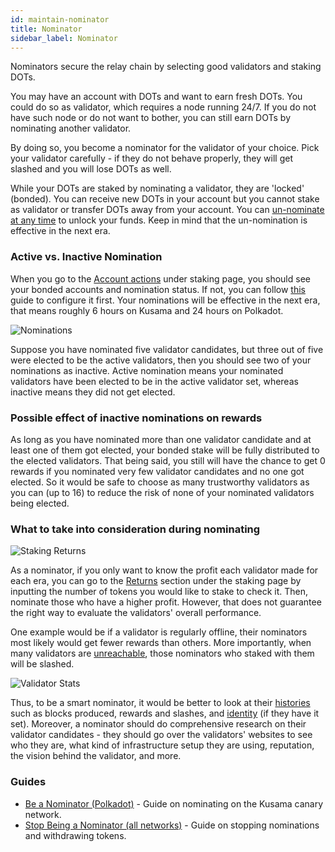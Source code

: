 ```yaml
---
id: maintain-nominator
title: Nominator
sidebar_label: Nominator
---
```


Nominators secure the relay chain by selecting good validators and staking DOTs.

You may have an account with DOTs and want to earn fresh DOTs. You could do so as validator, which
requires a node running 24/7. If you do not have such node or do not want to bother, you can still
earn DOTs by nominating another validator.

By doing so, you become a nominator for the validator of your choice. Pick your validator
carefully - if they do not behave properly, they will get slashed and you will lose DOTs as well.

While your DOTs are staked by nominating a validator, they are 'locked' (bonded). You can receive
new DOTs in your account but you cannot stake as validator or transfer DOTs away from your account.
You can [un-nominate at any time](maintain-guides-how-to-unbond) to unlock your funds. Keep in mind
that the un-nomination is effective in the next era.

### Active vs. Inactive Nomination

When you go to the [Account actions](https://polkadot.js.org/apps/#/staking/actions) under staking
page, you should see your bonded accounts and nomination status. If not, you can follow
[this](maintain-guides-how-to-nominate-kusama) guide to configure it first. Your nominations will be
effective in the next era, that means roughly 6 hours on Kusama and 24 hours on Polkadot.

![Nominations](/img/staking/polkadotjs-staking-account-actions.jpg)

Suppose you have nominated five validator candidates, but three out of five were elected to be the
active validators, then you should see two of your nominations as inactive. Active nomination means
your nominated validators have been elected to be in the active validator set, whereas inactive
means they did not get elected.

### Possible effect of inactive nominations on rewards

As long as you have nominated more than one validator candidate and at least one of them got
elected, your bonded stake will be fully distributed to the elected validators. That being said, you
still will have the chance to get 0 rewards if you nominated very few validator candidates and no
one got elected. So it would be safe to choose as many trustworthy validators as you can (up to 16)
to reduce the risk of none of your nominated validators being elected.

### What to take into consideration during nominating

![Staking Returns](/img/staking/polkadotjs-staking-returns.jpg)

As a nominator, if you only want to know the profit each validator made for each era, you can go to
the [Returns](https://polkadot.js.org/apps/#/staking/returns) section under the staking page by
inputting the number of tokens you would like to stake to check it. Then, nominate those who have a
higher profit. However, that does not guarantee the right way to evaluate the validators' overall
performance.

One example would be if a validator is regularly offline, their nominators most likely would get
fewer rewards than others. More importantly, when many validators are
[unreachable](learn-staking#unresponsiveness), those nominators who staked with them will be
slashed.

![Validator Stats](/img/staking/polkadotjs-staking-validator-stats.jpg)

Thus, to be a smart nominator, it would be better to look at their
[histories](https://polkadot.js.org/apps/#/staking/query/CmD9vaMYoiKe7HiFnfkftwvhKbxN9bhyjcDrfFRGbifJEG8)
such as blocks produced, rewards and slashes, and [identity](learn-identity) (if they have it set).
Moreover, a nominator should do comprehensive research on their validator candidates - they should
go over the validators' websites to see who they are, what kind of infrastructure setup they are
using, reputation, the vision behind the validator, and more.

### Guides

- [Be a Nominator (Polkadot)](maintain-guides-how-to-nominate-polkadot) - Guide on nominating on the
  Kusama canary network.
- [Stop Being a Nominator (all networks)](maintain-guides-how-to-unbond) - Guide on stopping
  nominations and withdrawing tokens.

